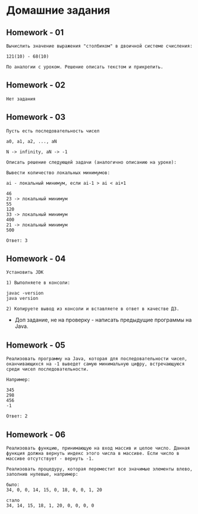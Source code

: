 # Домашние задания

## Homework - 01

```
Вычислить значение выражения "столбиком" в двоичной системе счисления:

121(10) - 68(10)

По аналогии с уроком. Решение описать текстом и прикрепить.
```

## Homework - 02

```
Нет задания
```

## Homework - 03

```
Пусть есть последовательность чисел 

a0, a1, a2, ..., aN

N -> infinity, aN -> -1

Описать решение следующей задачи (аналогично описанию на уроке):

Вывести количество локальных минимумов:

ai - локальный минимум, если ai-1 > ai < ai+1

46
23 -> локальный минимум
55
120
33 -> локальный минимум
400
21 -> локальный минимум
500

Ответ: 3
```

## Homework - 04

```
Установить JDK

1) Выполняете в консоли:

javac -version
java version

2) Копируете вывод из консоли и вставляете в ответ в качестве ДЗ.
```

* Доп задание, не на проверку - написать предыдущие программы на Java.

## Homework - 05

```
Реализовать программу на Java, которая для последовательности чисел, оканчивающихся на -1 выведет самую минимальную цифру, встречающуюся среди чисел последовательности.

Например:

345
298
456
-1

Ответ: 2
```

## Homework - 06

```
Реализовать функцию, принимающую на вход массив и целое число. Данная функция должна вернуть индекс этого числа в массиве. Если число в массиве отсутствует - вернуть -1.

Реализовать процедуру, которая переместит все значимые элементы влево, заполнив нулевые, например:

было:
34, 0, 0, 14, 15, 0, 18, 0, 0, 1, 20

стало
34, 14, 15, 18, 1, 20, 0, 0, 0, 0
```
